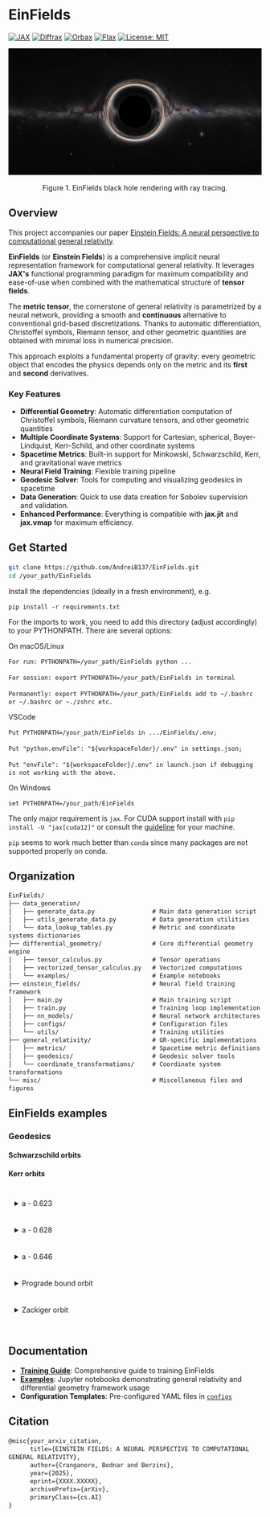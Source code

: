 # EinFields

[![JAX](https://img.shields.io/badge/JAX-latest-orange.svg)](https://github.com/google/jax)
[![Diffrax](https://img.shields.io/badge/Diffrax-latest-green.svg)](https://github.com/patrick-kidger/diffrax)
[![Orbax](https://img.shields.io/badge/Orbax-latest-purple.svg)](https://github.com/google/orbax)
[![Flax](https://img.shields.io/badge/Flax-latest-red.svg)](https://github.com/google/flax)
[![License: MIT](https://img.shields.io/badge/License-MIT-yellow.svg)](LICENSE)

<div align="center">
  <img src="misc/figures/render_bh_nef_2000x4000.jpg" alt="Black hole visualization" width="600">
  <p>Figure 1. EinFields black hole rendering with ray tracing. </p>
</div>

## Overview

This project accompanies our paper [Einstein Fields: A neural perspective to computational general relativity](https://arxiv.org/abs/XXXX.XXXXX).

**EinFields** (or **Einstein Fields**) is a comprehensive implicit neural representation framework for computational general relativity. It leverages **JAX's** functional programming paradigm for maximum compatibility and ease-of-use when combined with the mathematical structure of **tensor fields**. 

The **metric tensor**, the cornerstone of general relativity is parametrized by a neural network, providing a smooth and **continuous** alternative to conventional grid-based discretizations. Thanks to automatic differentiation, Christoffel symbols, Riemann tensor, and other geometric quantities are obtained with minimal loss in numerical precision. 

This approach exploits a fundamental property of gravity: every geometric object that encodes the physics depends only on the metric and its **first** and **second** derivatives.

### Key Features

- **Differential Geometry**: Automatic differentiation computation of Christoffel symbols, Riemann curvature tensors, and other geometric quantities
- **Multiple Coordinate Systems**: Support for Cartesian, spherical, Boyer-Lindquist, Kerr-Schild, and other coordinate systems  
- **Spacetime Metrics**: Built-in support for Minkowski, Schwarzschild, Kerr, and gravitational wave metrics
- **Neural Field Training**: Flexible training pipeline
- **Geodesic Solver**: Tools for computing and visualizing geodesics in spacetime
- **Data Generation**: Quick to use data creation for Sobolev supervision and validation.
- **Enhanced Performance**: Everything is compatible with **jax.jit** and **jax.vmap** for maximum efficiency.

## Get Started

```bash
git clone https://github.com/AndreiB137/EinFields.git
cd /your_path/EinFields
```

Install the dependencies (ideally in a fresh environment), e.g. 
```
pip install -r requirements.txt
```

For the imports to work, you need to add this directory (adjust accordingly) to your PYTHONPATH. There are several options:

On macOS/Linux
```
For run: PYTHONPATH=/your_path/EinFields python ...

For session: export PYTHONPATH=/your_path/EinFields in terminal

Permanently: export PYTHONPATH=/your_path/EinFields add to ~/.bashrc or ~/.bashrc or ~./zshrc etc.
```

VSCode

```
Put PYTHONPATH=/your_path/EinFields in .../EinFields/.env;

Put "python.envFile": "${workspaceFolder}/.env" in settings.json;

Put "envFile": "${workspaceFolder}/.env" in launch.json if debugging is not working with the above.
```

On Windows

```
set PYTHONPATH=/your_path/EinFields
```


The only major requirement is `jax`. For CUDA support install with `pip install -U "jax[cuda12]"` or consult the [guideline](https://jax.readthedocs.io/en/latest/installation.html) for your machine.

`pip` seems to work much better than `conda` since many packages are not supported properly on conda.

## Organization 
```
EinFields/
├── data_generation/                    
│   ├── generate_data.py                # Main data generation script
│   ├── utils_generate_data.py          # Data generation utilities
│   └── data_lookup_tables.py           # Metric and coordinate systems dictionaries
├── differential_geometry/              # Core differential geometry engine
│   ├── tensor_calculus.py              # Tensor operations
│   ├── vectorized_tensor_calculus.py   # Vectorized computations
│   └── examples/                       # Example notebooks
├── einstein_fields/                    # Neural field training framework
│   ├── main.py                         # Main training script
│   ├── train.py                        # Training loop implementation
│   ├── nn_models/                      # Neural network architectures
│   ├── configs/                        # Configuration files
│   └── utils/                          # Training utilities
├── general_relativity/                 # GR-specific implementations
│   ├── metrics/                        # Spacetime metric definitions
│   ├── geodesics/                      # Geodesic solver tools
│   └── coordinate_transformations/     # Coordinate system transformations
└── misc/                               # Miscellaneous files and figures
```

## EinFields examples

### Geodesics

#### Schwarzschild orbits

#### Kerr orbits

<div class="kerr-orbits-container">
  <div class="orbit-controls">
    <ul class="orbit-list">
      <li>
        <details>
        <summary class="orbit-item">a - 0.623 </summary>
          <div align="center">
            <img src="misc/geodesic_gifs/a_0.623_orbit_kerr.gif" alt="a=0.623 orbit" width="400">
          </div>
        </details>
      </li>
      <li>
        <details>
        <summary class="orbit-item"> a - 0.628  </summary>
          <div align="center">
            <img src="misc/geodesic_gifs/a_0.628_orbit_kerr.gif" alt="a=0.628 orbit" width="400">
          </div>
        </details>
      </li>
      <li>
        <details>
          <summary class="orbit-item">a - 0.646</summary>
          <div align="center">
            <img src="misc/geodesic_gifs/a_0.646_orbit_kerr.gif" alt="a=0.646 orbit" width="400">
          </div>
        </details>
      </li>
      <li>
        <details>
          <summary class="orbit-item">Prograde bound orbit </summary>
          <div align="center">
            <img src="misc/geodesic_gifs/prograde_bound_orbit_kerr.gif" alt="Prograde bound orbit" width="400">
          </div>
        </details>
      </li>
      <li>
        <details>
          <summary class="orbit-item">Zackiger orbit</summary>
          <div align="center">
            <img src="misc/geodesic_gifs/zackiger_orbit_kerr.gif" alt="Zackiger orbit" width="400">
          </div>
        </details>
      </li>
    </ul>
  </div>
</div>

<style>
.kerr-orbits-container {
  display: flex;
  gap: 20px;
  margin: 20px 0;
}

.orbit-controls {
  flex: 1;
}

.orbit-list {
  list-style: none;
  padding: 0;
}

.orbit-item {
  margin: 10px 0;
  padding: 8px 12px;
  cursor: pointer;
  border-radius: 4px;
  transition: all 0.3s ease;
  user-select: none;
}

.orbit-item:hover {
  background-color:rgb(255, 255, 255);
  color:rgb(48, 14, 221);
}

.orbit-item.active {
  background-color: #0366d6;
  color: white;
}

</style>

## Documentation

- **[Training Guide](How_to_train_EinFields.md)**: Comprehensive guide to training EinFields
- **[Examples](differential_geometry/examples/)**: Jupyter notebooks demonstrating general relativity and differential geometry framework usage
- **Configuration Templates**: Pre-configured YAML files in [`configs`](einstein_fields/configs/)

## Citation 
```
@misc{your_arxiv_citation,
      title={EINSTEIN FIELDS: A NEURAL PERSPECTIVE TO COMPUTATIONAL GENERAL RELATIVITY},
      author={Cranganore, Bodnar and Berzins},
      year={2025},
      eprint={XXXX.XXXXX},
      archivePrefix={arXiv},
      primaryClass={cs.AI}
}
```